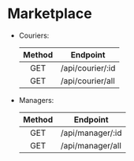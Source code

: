 # Marketplace

- Couriers:

    |Method     |Endpoint           |
    |:---------:| ----------------- |
    |GET        |/api/courier/:id   |
    |GET        |/api/courier/all   |
  
- Managers:

  |Method     |Endpoint           |
  |:---------:| ----------------- |
  |GET        |/api/manager/:id   |
  |GET        |/api/manager/all   |
